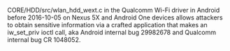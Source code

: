 CORE/HDD/src/wlan_hdd_wext.c in the Qualcomm Wi-Fi driver in Android before 2016-10-05 on Nexus 5X and Android One devices allows attackers to obtain sensitive information via a crafted application that makes an iw_set_priv ioctl call, aka Android internal bug 29982678 and Qualcomm internal bug CR 1048052.